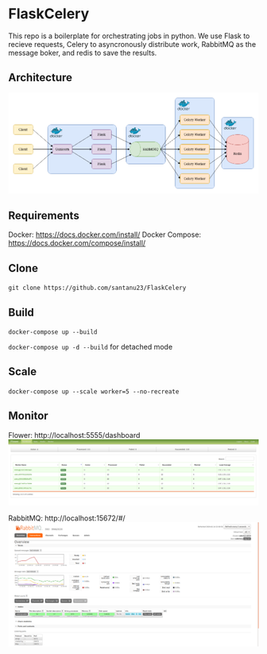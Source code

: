 # FlaskCelery

This repo is a boilerplate for orchestrating jobs in python. We use Flask to recieve requests, Celery to asyncronously distribute work, RabbitMQ as the message boker, and redis to save the results.

## Architecture
![Arch](https://github.com/santanu23/FlaskCelery/blob/master/docs/arch.png?raw=true)

## Requirements
Docker: https://docs.docker.com/install/
Docker Compose: https://docs.docker.com/compose/install/

## Clone
`git clone https://github.com/santanu23/FlaskCelery`

## Build
`docker-compose up --build`

`docker-compose up -d --build` for detached mode

## Scale
`docker-compose up --scale worker=5 --no-recreate`

## Monitor
Flower: http://localhost:5555/dashboard
![Flower](https://github.com/santanu23/FlaskCelery/blob/master/docs/flower.png?raw=true)

RabbitMQ: http://localhost:15672/#/
![RabbitMQ](https://github.com/santanu23/FlaskCelery/blob/master/docs/rabbitmq.png?raw=true)
